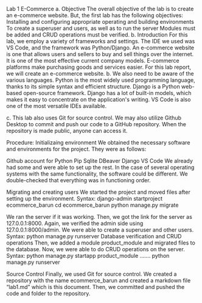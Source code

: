 Lab 1 E-Commerce
 a. Objective The overall objective of the lab is to create an e-commerce website. But, the first lab has the following objectives:
 Installing and configuring appropriate operating and building environments To create a superuser and users, as well as to run the server Modules must be added and CRUD operations must be verified. b. Introduction For this lab, we employ a variety of frameworks and settings. The IDE we used was VS Code, and the framework was Python/Django. An e-commerce website is one that allows users and sellers to buy and sell things over the internet. It is one of the most effective current company models. E-commerce platforms make purchasing goods and services easier. For this lab report, we will create an e-commerce website.
 b. We also need to be aware of the various languages. Python is the most widely used programming language, thanks to its simple syntax and efficient structure. Django is a Python web-based open-source framework. Django has a lot of built-in models, which makes it easy to concentrate on the application's writing. VS Code is also one of the most versatile IDEs available.

c. This lab also uses Git for source control. We may also utilize Github Desktop to commit and push our code to a GitHub repository. When the repository is made public, anyone can access it.

Procedure:
Initializaing environment
We obtained the necessary software and environments for the project. They were as follows:

Github account for Python Pip Sqlite DBeaver Django VS Code We already had some and were able to set up the rest. In the case of several operating systems with the same functionality, the software could be different. We double-checked that everything was in functioning order.

Migrating and creating users
We started the project and moved files after setting up the environment.
Syntax: django-admin startproject ecommerce_barun cd ecommerce_barun python manage.py migrate

We ran the server if it was working. Then, we got the link for the server as 127.0.0.1:8000. Again, we verified the admin side using 127.0.0.1:8000/admin. We were able to create a superuser and other users. Syntax: python manage.py runserver
Database verification and CRUD operations
Then, we added a module product_module and migrated files to the database. Now, we were able to do CRUD operations on the server. Syntax: python manage.py startapp product_module ……. python manage.py runserver

Source Control
Finally, we used Git for source control. We created a repository with the name ecommerce_barun and created a markdown file “lab1.md” which is this document. Then, we committed and pushed the code and folder to the repository.
